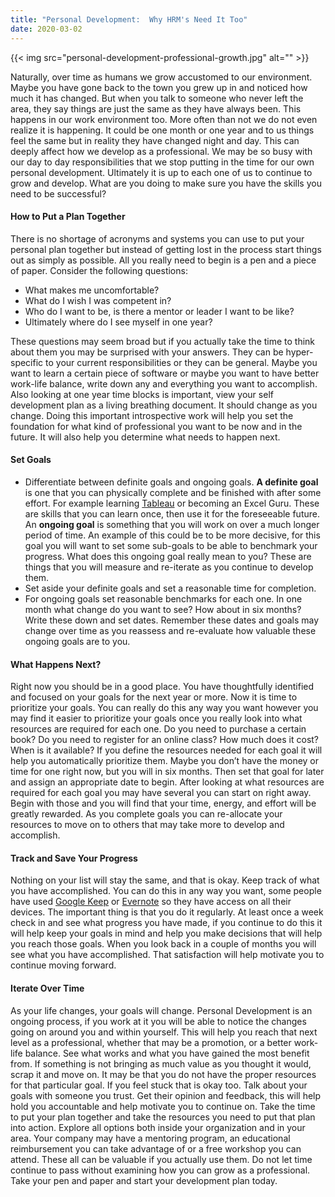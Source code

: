 ```yaml
---
title: "Personal Development:  Why HRM's Need It Too"
date: 2020-03-02
---
```

{{< img src="personal-development-professional-growth.jpg" alt="" >}}

Naturally, over time as humans we grow accustomed to our environment.  Maybe you have gone back to the town you grew up in and noticed how much it has changed.  But when you talk to someone who never left the area, they say things are just the same as they have always been.  This happens in our work environment too.
More often than not we do not even realize it is happening.  It could be one month or one year and to us things feel the same but in reality they have changed night and day.  This can deeply affect how we develop as a professional.   We may be so busy with our day to day responsibilities that we stop putting in the time for our own personal development.  Ultimately it is up to each one of us to continue to grow and develop.  What are you doing to make sure you have the skills you need to be successful?

#### How to Put a Plan Together
There is no shortage of acronyms and systems you can use to put your personal plan together but instead of getting lost in the process start things out as simply as possible.  All you really need to begin is a pen and a piece of paper.  Consider the following questions:

 - What makes me uncomfortable?  
 - What do I wish I was competent in?
 - Who do I want to be, is there a mentor or leader I want to be like?
 - Ultimately where do I see myself in one year? 

These questions may seem broad but if you actually take the time to think about them you may be surprised with your answers.  They can be hyper-specific to your current responsibilities or they can be general.  Maybe you want to learn a certain piece of software or maybe you want to have better work-life balance, write down any and everything you want to accomplish.  Also looking at one year time blocks is important, view your self development plan as a living breathing document.  It should change as you change.  Doing this important introspective work will help you set the foundation for what kind of professional you want to be now and in the future.  It will also help you determine what needs to happen next.

#### Set Goals
 - Differentiate between definite goals and ongoing goals. **A definite goal** is one that you can physically complete and be finished with after some effort.  For example learning [Tableau](https://www.tableau.com/en-in) or becoming an Excel Guru.  These are skills that you can learn once, then use it for the foreseeable future.  An **ongoing goal** is something that you will work on over a much longer period of time.  An example of this could be to be more decisive, for this goal you will want to set some sub-goals to be able to benchmark your progress.  What does this ongoing goal really mean to you?  These are things that you will measure and re-iterate as you continue to develop them.
 - Set aside your definite goals and set a reasonable time for completion. 
 - For ongoing goals set reasonable benchmarks for each one.  In one month what change do you want to see?  How about in six months?  Write these down and set dates.  Remember these dates and goals may change over time as you reassess and re-evaluate how valuable these ongoing goals are to you.

 #### What Happens Next?
Right now you should be in a good place.  You have thoughtfully identified and focused on your goals for the next year or more.  Now it is time to prioritize your goals.  You can really do this any way you want however you may find it easier to prioritize your goals once you really look into what resources are required for each one.  Do you need to purchase a certain book?  Do you need to register for an online class?  How much does it cost?  When is it available?  If you define the resources needed for each goal it will help you automatically prioritize them.  Maybe you don’t have the money or time for one right now, but you will in six months.  Then set that goal for later and assign an appropriate date to begin.  After looking at what resources are required for each goal you may have several you can start on right away.  Begin with those and you will find that your time, energy, and effort will be greatly rewarded.  As you complete goals you can re-allocate your resources to move on to others that may take more to develop and accomplish.

#### Track and Save Your Progress
Nothing on your list will stay the same, and that is okay.  Keep track of what you have accomplished.  You can do this in any way you want, some people have used [Google Keep](https://keep.google.com/) or [Evernote](http://www.evernote.com) so they have access on all their devices.  The important thing is that you do it regularly.  At least once a week check in and see what progress you have made, if you continue to do this it will help keep your goals in mind and help you make decisions that will help you reach those goals.  When you look back in a couple of months you will see what you have accomplished.  That satisfaction will help motivate you to continue moving forward.

#### Iterate Over Time
As your life changes, your goals will change.  Personal Development is an ongoing process, if you work at it you will be able to notice the changes going on around you and within yourself.  This will help you reach that next level as a professional, whether that may be a promotion, or a better work-life balance.  See what works and what you have gained the most benefit from.  If something is not bringing as much value as you thought it would, scrap it and move on.  It may be that you do not have the proper resources for that particular goal.  If you feel stuck that is okay too.  Talk about your goals with someone you trust.  Get their opinion and feedback, this will help hold you accountable and help motivate you to continue on.  Take the time to put your plan together and take the resources you need to put that plan into action.  Explore all options both inside your organization and in your area.   Your company may have a mentoring program, an educational reimbursement you can take advantage of or a free workshop you can attend.  These all can be valuable if you actually use them.  Do not let time continue to pass without examining how you can grow as a professional.  Take your pen and paper and start your development plan today.


